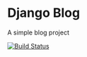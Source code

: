 # Django Blog

A simple blog project

[![Build Status](https://travis-ci.org/lesreddy/django-blog.svg?branch=master)](https://travis-ci.org/lesreddy/django-blog)